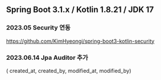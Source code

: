 ## Spring Boot 3.1.x / Kotlin 1.8.21 / JDK 17


### 2023.05 Security 연동  
https://github.com/KimHyeongi/spring-boot3-kotlin-security  

### 2023.06.14 Jpa Auditor 추가 
( created_at, created_by, modified_at, modified_by)

